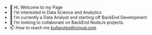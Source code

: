 - 👋 Hi, Welcome to my Page
- 👀 I’m interested in Data Science and Analytics
- 🌱 I’m currently a Data Analyst and starting off BackEnd Development
- 💞️ I’m looking to collaborate on BackEnd NodeJs projects.
- 📫 How to reach me bullarules@icloud.com

<!---
bullarules/bullarules is a ✨ special ✨ repository because its `README.md` (this file) appears on your GitHub profile.
You can click the Preview link to take a look at your changes.
--->
